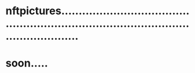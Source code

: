 # nftpictures...............................................................................................................
# soon.....

